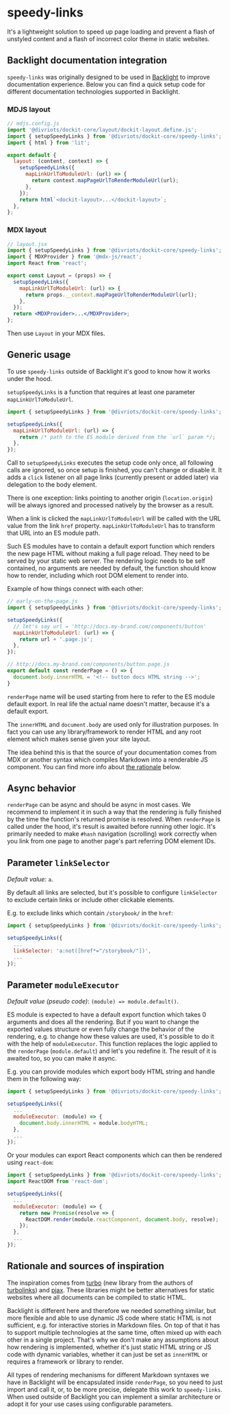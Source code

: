 # speedy-links

It's a lightweight solution to speed up page loading and prevent a flash of unstyled content and a flash of incorrect color theme in static websites.

## Backlight documentation integration

`speedy-links` was originally designed to be used in [Backlight](https://backlight.dev) to improve documentation experience.
Below you can find a quick setup code for different documentation technologies supported in Backlight.

### MDJS layout

```js
// mdjs.config.js
import '@divriots/dockit-core/layout/dockit-layout.define.js';
import { setupSpeedyLinks } from '@divriots/dockit-core/speedy-links';
import { html } from 'lit';

export default {
  layout: (content, context) => {
    setupSpeedyLinks({
      mapLinkUrlToModuleUrl: (url) => {
        return context.mapPageUrlToRenderModuleUrl(url);
      },
    });
    return html`<dockit-layout>...</dockit-layout>`;
  },
};
```

### MDX layout

```jsx
// layout.jsx
import { setupSpeedyLinks } from '@divriots/dockit-core/speedy-links';
import { MDXProvider } from '@mdx-js/react';
import React from 'react';

export const Layout = (props) => {
  setupSpeedyLinks({
    mapLinkUrlToModuleUrl: (url) => {
      return props.__context.mapPageUrlToRenderModuleUrl(url);
    },
  });
  return <MDXProvider>...</MDXProvider>;
};
```

Then use `Layout` in your MDX files.

## Generic usage

To use `speedy-links` outside of Backlight it's good to know how it works under the hood.

`setupSpeedyLinks` is a function that requires at least one parameter `mapLinkUrlToModuleUrl`.

```js
import { setupSpeedyLinks } from '@divriots/dockit-core/speedy-links';

setupSpeedyLinks({
  mapLinkUrlToModuleUrl: (url) => {
    return /* path to the ES module derived from the `url` param */;
  },
});
```

Call to `setupSpeedyLinks` executes the setup code only once, all following calls are ignored, so once setup is finished, you can't change or disable it.
It adds a `click` listener on all page links (currently present or added later) via delegation to the body element.

There is one exception: links pointing to another origin (`location.origin`) will be always ignored and processed natively by the browser as a result.

When a link is clicked the `mapLinkUrlToModuleUrl` will be called with the URL value from the link `href` property.
`mapLinkUrlToModuleUrl` has to transform that URL into an ES module path.

Such ES modules have to contain a default export function which renders the new page HTML without making a full page reload.
They need to be served by your static web server.
The rendering logic needs to be self contained, no arguments are needed by default, the function should know how to render, including which root DOM element to render into.

Example of how things connect with each other:

```js
// early-on-the-page.js
import { setupSpeedyLinks } from '@divriots/dockit-core/speedy-links';

setupSpeedyLinks({
  // let's say url = 'http://docs.my-brand.com/components/button'
  mapLinkUrlToModuleUrl: (url) => {
    return url + '.page.js';
  },
});
```

```js
// http://docs.my-brand.com/components/button.page.js
export default const renderPage = () => {
  document.body.innerHTML = '<!-- button docs HTML string -->';
}
```

`renderPage` name will be used starting from here to refer to the ES module default export.
In real life the actual name doesn't matter, because it's a default export.

The `innerHTML` and `document.body` are used only for illustration purposes.
In fact you can use any library/framework to render HTML and any root element which makes sense given your site layout.

The idea behind this is that the source of your documentation comes from MDX or another syntax which compiles Markdown into a renderable JS component.
You can find more info about [the rationale](#rationale-and-sources-of-inspiration) below.

## Async behavior

`renderPage` can be async and should be async in most cases.
We recommend to implement it in such a way that the rendering is fully finished by the time the function's returned promise is resolved.
When `renderPage` is called under the hood, it's result is awaited before running other logic.
It's primarily needed to make `#hash` navigation (scrolling) work correctly when you link from one page to another page's part referring DOM element IDs.

## Parameter `linkSelector`

_Default value_: `a`.

By default all links are selected, but it's possible to configure `linkSelector` to exclude certain links or include other clickable elements.

E.g. to exclude links which contain `/storybook/` in the `href`:

```js
import { setupSpeedyLinks } from '@divriots/dockit-core/speedy-links';

setupSpeedyLinks({
  ...
  linkSelector: 'a:not([href*="/storybook/"])',
  ...
});
```

## Parameter `moduleExecutor`

_Default value (pseudo code)_: `(module) => module.default()`.

ES module is expected to have a default export function which takes 0 arguments and does all the rendering.
But if you want to change the exported values structure or even fully change the behavior of the rendering, e.g. to change how these values are used, it's possible to do it with the help of `moduleExecutor`.
This function replaces the logic applied to the `renderPage` (`module.default`) and let's you redefine it.
The result of it is awaited too, so you can make it async.

E.g. you can provide modules which export body HTML string and handle them in the following way:

```js
import { setupSpeedyLinks } from '@divriots/dockit-core/speedy-links';

setupSpeedyLinks({
  ...
  moduleExecutor: (module) => {
    document.body.innerHTML = module.bodyHTML;
  },
  ...
});
```

Or your modules can export React components which can then be rendered using `react-dom`:

```js
import { setupSpeedyLinks } from '@divriots/dockit-core/speedy-links';
import ReactDOM from 'react-dom';

setupSpeedyLinks({
  ...
  moduleExecutor: (module) => {
    return new Promise(resolve => {
      ReactDOM.render(module.reactComponent, document.body, resolve);
    });
  },
  ...
});
```

## Rationale and sources of inspiration

The inspiration comes from [turbo](https://github.com/hotwired/turbo) (new library from the authors of [turbolinks](https://github.com/turbolinks/turbolinks/)) and [pjax](https://github.com/MoOx/pjax).
These libraries might be better alternatives for static websites where all documents can be compiled to static HTML.

Backlight is different here and therefore we needed something similar, but more flexible and able to use dynamic JS code where static HTML is not sufficient, e.g. for interactive stories in Markdown files.
On top of that it has to support multiple technologies at the same time, often mixed up with each other in a single project.
That's why we don't make any assumptions about how rendering is implemented, whether it's just static HTML string or JS code with dynamic variables, whether it can just be set as `innerHTML` or requires a framework or library to render.

All types of rendering mechanisms for different Markdown syntaxes we have in Backlight will be encapsulated inside `renderPage`, so you need to just import and call it, or, to be more precise, delegate this work to `speedy-links`.
When used outside of Backlight you can implement a similar architecture or adopt it for your use cases using configurable parameters.
